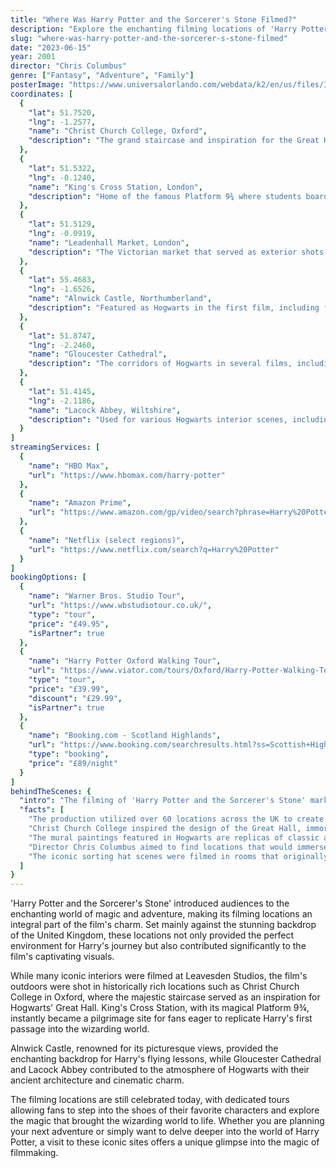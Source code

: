 ```yaml
---
title: "Where Was Harry Potter and the Sorcerer's Stone Filmed?"
description: "Explore the enchanting filming locations of 'Harry Potter and the Sorcerer's Stone,' from historic colleges to breathtaking landscapes across the UK."
slug: "where-was-harry-potter-and-the-sorcerer-s-stone-filmed"
date: "2023-06-15"
year: 2001
director: "Chris Columbus"
genre: ["Fantasy", "Adventure", "Family"]
posterImage: "https://www.universalorlando.com/webdata/k2/en/us/files/Images/gds/uor-wwohp-logo-3-kids-clouds-key-art-hero-b.jpg"
coordinates: [
  {
    "lat": 51.7520,
    "lng": -1.2577,
    "name": "Christ Church College, Oxford",
    "description": "The grand staircase and inspiration for the Great Hall at Hogwarts."
  },
  {
    "lat": 51.5322,
    "lng": -0.1240,
    "name": "King's Cross Station, London",
    "description": "Home of the famous Platform 9¾ where students board the Hogwarts Express."
  },
  {
    "lat": 51.5129,
    "lng": -0.0919,
    "name": "Leadenhall Market, London",
    "description": "The Victorian market that served as exterior shots of Diagon Alley."
  },
  {
    "lat": 55.4683,
    "lng": -1.6526,
    "name": "Alnwick Castle, Northumberland",
    "description": "Featured as Hogwarts in the first film, including flying lessons scenes."
  },
  {
    "lat": 51.8747,
    "lng": -2.2460,
    "name": "Gloucester Cathedral",
    "description": "The corridors of Hogwarts in several films, including strategic scenes from the Sorcerer's Stone."
  },
  {
    "lat": 51.4145,
    "lng": -2.1186,
    "name": "Lacock Abbey, Wiltshire",
    "description": "Used for various Hogwarts interior scenes, including Professor Snape's classroom."
  }
]
streamingServices: [
  {
    "name": "HBO Max",
    "url": "https://www.hbomax.com/harry-potter"
  },
  {
    "name": "Amazon Prime",
    "url": "https://www.amazon.com/gp/video/search?phrase=Harry%20Potter"
  },
  {
    "name": "Netflix (select regions)",
    "url": "https://www.netflix.com/search?q=Harry%20Potter"
  }
]
bookingOptions: [
  {
    "name": "Warner Bros. Studio Tour",
    "url": "https://www.wbstudiotour.co.uk/",
    "type": "tour",
    "price": "£49.95",
    "isPartner": true
  },
  {
    "name": "Harry Potter Oxford Walking Tour",
    "url": "https://www.viator.com/tours/Oxford/Harry-Potter-Walking-Tour-of-Oxford-Including-Bodleian-Library/d5321-6175P7",
    "type": "tour",
    "price": "£39.99",
    "discount": "£29.99",
    "isPartner": true
  },
  {
    "name": "Booking.com - Scotland Highlands",
    "url": "https://www.booking.com/searchresults.html?ss=Scottish+Highlands",
    "type": "booking",
    "price": "£89/night"
  }
]
behindTheScenes: {
  "intro": "The filming of 'Harry Potter and the Sorcerer's Stone' marked the beginning of one of the most beloved film franchises in history, capturing the magic of J.K. Rowling's story through incredible visuals and stunning UK locations.",
  "facts": [
    "The production utilized over 60 locations across the UK to create the world of Hogwarts and beyond.",
    "Christ Church College inspired the design of the Great Hall, immortalized on screen through its impressive architecture.",
    "The mural paintings featured in Hogwarts are replicas of classic artworks, cleverly used to give depth to the wizarding world.",
    "Director Chris Columbus aimed to find locations that would immerse the audience visually and emotionally in the story.",
    "The iconic sorting hat scenes were filmed in rooms that originally served as banquet halls."
  ]
}
---
```


<HarryPotterGuide />

'Harry Potter and the Sorcerer's Stone' introduced audiences to the enchanting world of magic and adventure, making its filming locations an integral part of the film's charm. Set mainly against the stunning backdrop of the United Kingdom, these locations not only provided the perfect environment for Harry's journey but also contributed significantly to the film's captivating visuals.

While many iconic interiors were filmed at Leavesden Studios, the film's outdoors were shot in historically rich locations such as Christ Church College in Oxford, where the majestic staircase served as an inspiration for Hogwarts' Great Hall. King's Cross Station, with its magical Platform 9¾, instantly became a pilgrimage site for fans eager to replicate Harry's first passage into the wizarding world.

Alnwick Castle, renowned for its picturesque views, provided the enchanting backdrop for Harry's flying lessons, while Gloucester Cathedral and Lacock Abbey contributed to the atmosphere of Hogwarts with their ancient architecture and cinematic charm.

The filming locations are still celebrated today, with dedicated tours allowing fans to step into the shoes of their favorite characters and explore the magic that brought the wizarding world to life. Whether you are planning your next adventure or simply want to delve deeper into the world of Harry Potter, a visit to these iconic sites offers a unique glimpse into the magic of filmmaking.